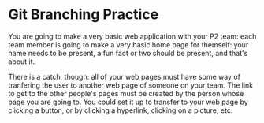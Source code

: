 # Git Branching Practice
You are going to make a very basic web application with your P2 team: each team member is going to make a very basic home page for themself: your name needs to be present, a fun fact or two should be present, and that's about it.

There is a catch, though: all of your web pages must have some way of tranfering the user to another web page of someone on your team. The link to get to the other people's pages must be created by the person whose page you are going to. You could set it up to transfer to your web page by clicking a button, or by clicking a hyperlink, clicking on a picture, etc. 